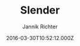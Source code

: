 ---
title: Slender
github: 'https://github.com/nikrich/jekyll-slender-template'
demo: 'http://nikrich.github.io/jekyll-slender-template/#'
author: Jannik Richter
ssg:
  - Jekyll
cms:
  - No Cms
date: 2016-03-30T10:52:12.000Z
github_branch: master
description: Beautiful portfolio style template for jekyll
stale: true
---
